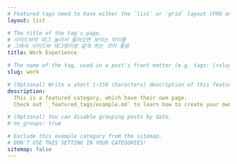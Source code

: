 ```yaml
---
# Featured tags need to have either the `list` or `grid` layout (PRO only).
layout: list

# The title of the tag's page.
# 사이드바의 태그 눌러서 들어오면 보이는 타이틀
# 그래서 사이드바 태그명이랑 같게 하는 것이 좋음
title: Work Experience

# The name of the tag, used in a post's front matter (e.g. tags: [<slug>]).
slug: work

# (Optional) Write a short (~150 characters) description of this featured tag.
description: 
  This is a featured category, which have their own page.
  Check out `_featured_tags/example.md` to learn how to create your own.

# (Optional) You can disable grouping posts by date.
# no_groups: true

# Exclude this example category from the sitemap.
# DON'T USE THIS SETTING IN YOUR CATEGORIES!
sitemap: false
---
```

